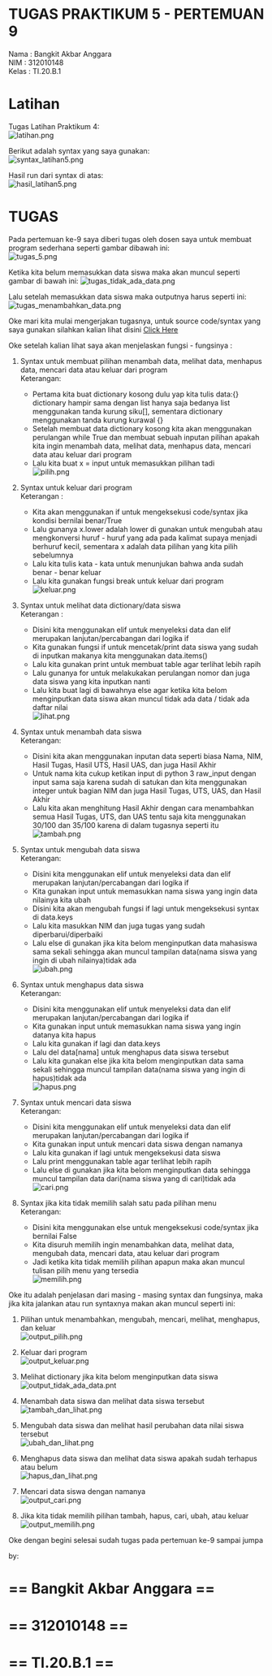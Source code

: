 # TUGAS PRAKTIKUM 5 - PERTEMUAN 9

Nama        : Bangkit Akbar Anggara<br>
NIM        : 312010148<br>
Kelas        : TI.20.B.1<br>
# Latihan

Tugas Latihan Praktikum 4:<br>
  ![latihan.png](Pic/latihan.png)
  
Berikut adalah syntax yang saya gunakan:<br>
  ![syntax_latihan5.png](Pic/syntax_latihan5.png)
  
Hasil run dari syntax di atas:<br>
  ![hasil_latihan5.png](Pic/hasil_latihan5.png)
  
  
# TUGAS

Pada pertemuan ke-9 saya diberi tugas oleh dosen saya untuk membuat program sederhana seperti gambar dibawah ini:<br>
  ![tugas_5.png](Pic/tugas_5.png)

Ketika kita belum memasukkan data siswa maka akan muncul seperti gambar di bawah ini:
  ![tugas_tidak_ada_data.png](Pic/tugas_tidak_ada_data.png)
  
Lalu setelah memasukkan data siswa maka outputnya harus seperti ini:
  ![tugas_menambahkan_data.png](Pic/tugas_menambahkan_data.png)
  
Oke mari kita mulai mengerjakan tugasnya, untuk source code/syntax yang saya gunakan silahkan kalian lihat disini [Click Here](tugas_praktikum_5.py)

Oke setelah kalian lihat saya akan menjelaskan fungsi - fungsinya :

1. Syntax untuk membuat pilihan menambah data, melihat data, menhapus data, mencari data atau keluar dari program<br>
Keterangan:
    - Pertama kita buat dictionary kosong dulu yap kita tulis data:{} dictionary hampir sama dengan list hanya saja bedanya list menggunakan tanda kurung siku[], sementara dictionary menggunakan tanda kurung kurawal {}<br>
    - Setelah membuat data dictionary kosong kita akan menggunakan perulangan while True dan membuat sebuah inputan pilihan apakah kita ingin menambah data, melihat data, menhapus data, mencari data atau keluar dari program<br>
    - Lalu kita buat x =  input untuk memasukkan pilihan tadi<br>
      ![pilih.png](Pic/pilih.png)
 


2. Syntax untuk keluar dari program<br>
Keterangan :
    - Kita akan menggunakan if untuk mengeksekusi code/syntax jika kondisi bernilai benar/True<br>
    - Lalu gunanya x.lower adalah lower di gunakan untuk mengubah atau mengkonversi huruf - huruf yang ada pada kalimat supaya menjadi berhuruf kecil, sementara x adalah data pilihan yang kita pilih sebelumnya<br>
    - Lalu kita tulis kata - kata untuk menunjukan bahwa anda sudah benar - benar keluar<br>
    - Lalu kita gunakan fungsi break untuk keluar dari program<br>
      ![keluar.png](Pic/keluar.png)


3. Syntax untuk melihat data dictionary/data siswa<br>
Keterangan :
    - Disini kita menggunakan elif untuk menyeleksi data dan elif merupakan lanjutan/percabangan dari logika if
    - Kita gunakan fungsi if untuk mencetak/print data siswa yang sudah di inputkan makanya kita menggunakan data.items()<br>
    - Lalu kita gunakan print untuk membuat table agar terlihat lebih rapih<br>
    - Lalu gunanya for untuk melakukakan perulangan nomor dan juga data siswa yang kita inputkan nanti<br>
    - Lalu kita buat lagi di bawahnya else agar ketika kita belom menginputkan data siswa akan muncul tidak ada data / tidak ada daftar nilai<br>
      ![lihat.png](Pic/lihat.png)

4. Syntax untuk menambah data siswa<br>
Keterangan:
    - Disini kita akan menggunakan inputan data seperti biasa Nama, NIM, Hasil Tugas, Hasil UTS, Hasil UAS, dan juga Hasil Akhir<br>
    - Untuk nama kita cukup ketikan input di python 3 raw_input dengan input sama saja karena sudah di satukan dan kita menggunakan integer untuk bagian NIM dan juga Hasil Tugas, UTS, UAS, dan Hasil Akhir<br>
    - Lalu kita akan menghitung Hasil Akhir dengan cara menambahkan semua Hasil Tugas, UTS, dan UAS tentu saja kita menggunakan 30/100 dan 35/100 karena di dalam tugasnya seperti itu<br>
      ![tambah.png](Pic/tambah.png)
      
      
5. Syntax untuk mengubah data siswa<br>
Keterangan:
    - Disini kita menggunakan elif untuk menyeleksi data dan elif merupakan lanjutan/percabangan dari logika if
    - Kita gunakan input untuk memasukkan nama siswa yang ingin data nilainya kita ubah<br>
    - Disini kita akan mengubah fungsi if lagi untuk mengeksekusi syntax di data.keys<br>
    - Lalu kita masukkan NIM dan juga tugas yang sudah diperbarui/diperbaiki<br>
    - Lalu else di gunakan jika kita belom menginputkan data mahasiswa sama sekali sehingga akan muncul tampilan data(nama siswa yang ingin di ubah nilainya)tidak ada<br>
      ![ubah.png](Pic/ubah.png)
      
      
6. Syntax untuk menghapus data siswa<br>
Keterangan:
    - Disini kita menggunakan elif untuk menyeleksi data dan elif merupakan lanjutan/percabangan dari logika if
    - Kita gunakan input untuk memasukkan nama siswa yang ingin datanya kita hapus<br>
    - Lalu kita gunakan if lagi dan data.keys<br>
    - Lalu del data[nama] untuk menghapus data siswa tersebut<br>
    - Lalu kita gunakan else jika kita belom menginputkan data sama sekali sehingga muncul tampilan data(nama siswa yang ingin di hapus)tidak ada<br>
      ![hapus.png](Pic/hapus.png)
      
     
7. Syntax untuk mencari data siswa<br>
Keterangan:
    - Disini kita menggunakan elif untuk menyeleksi data dan elif merupakan lanjutan/percabangan dari logika if
    - Kita gunakan input untuk mencari data siswa dengan namanya<br>
    - Lalu kita gunakan if lagi untuk mengeksekusi data siswa<br>
    - Lalu print menggunakan table agar terlihat lebih rapih<br>
    - Lalu else di gunakan jika kita belom menginputkan data sehingga muncul tampilan data dari(nama siswa yang di cari)tidak ada<br>
      ![cari.png](Pic/cari.png)
      
      
8. Syntax jika kita tidak memilih salah satu pada pilihan menu<br>
Keterangan:
    - Disini kita menggunakan else untuk mengeksekusi code/syntax jika bernilai False<br>
    - Kita disuruh memilih ingin menambahkan data, melihat data, mengubah data, mencari data, atau keluar dari program<br>
    - Jadi ketika kita tidak memilih pilihan apapun maka akan muncul tulisan pilih menu yang tersedia<br>
      ![memilih.png](Pic/memilih.png)
      

Oke itu adalah penjelasan dari masing -  masing syntax dan fungsinya, maka jika kita jalankan atau run syntaxnya makan akan muncul seperti ini:

1. Pilihan untuk menambahkan, mengubah, mencari, melihat, menghapus, dan keluar<br>
    ![output_pilih.png](Pic/output_pilih.png)
    
 
2. Keluar dari program<br>
    ![output_keluar.png](Pic/output_keluar.png)


3. Melihat dictionary jika kita belom menginputkan data siswa<br>
    ![output_tidak_ada_data.pnt](Pic/output_tidak_ada_data.png)
 

4. Menambah data siswa dan melihat data siswa tersebut
    ![tambah_dan_lihat.png](Pic/tambah_dan_lihat.png)
    
    
5. Mengubah data siswa dan melihat hasil perubahan data nilai siswa tersebut<br>
    ![ubah_dan_lihat.png](Pic/ubah_dan_lihat.png)
    
 
6. Menghapus data siswa dan melihat data siswa apakah sudah terhapus atau belum<br>
    ![hapus_dan_lihat.png](Pic/hapus_dan_lihat.png)
    
  
7. Mencari data siswa dengan namanya<br>
    ![output_cari.png](Pic/output_cari.png)
    
   
8. Jika kita tidak memilih pilihan tambah, hapus, cari, ubah, atau keluar
    ![output_memilih.png](Pic/output_memilih.png)
    
    
Oke dengan begini selesai sudah tugas pada pertemuan ke-9 sampai jumpa

by:
# == Bangkit Akbar Anggara ==
# == 312010148 ==
# == TI.20.B.1 ==
